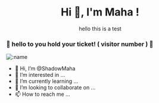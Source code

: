 <h1 align="center">Hi 👋, I'm Maha ! </h1>
<p align="center">
  hello this is a test 
</p>
<h3 align="left"> 🔽 hello to you hold your ticket! ( visitor number ) 🔽</h3>


![:name](https://count.getloli.com/get/@ShadowMAha)


- 👋 Hi, I’m @ShadowMaha
- 👀 I’m interested in ...
- 🌱 I’m currently learning ...
- 💞️ I’m looking to collaborate on ...
- 📫 How to reach me ...

<!---
ShadowMaha/ShadowMaha is a ✨ special ✨ repository because its `README.md` (this file) appears on your GitHub profile.
You can click the Preview link to take a look at your changes.
--->
